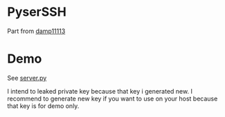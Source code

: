 # PyserSSH
Part from [damp11113](https://github.com/damp11113/damp11113-library)

# Demo
See [server.py](https://github.com/damp11113/PyserSSH/blob/main/demo/server.py)

I intend to leaked private key because that key i generated new. I recommend to generate new key if you want to use on your host because that key is for demo only.

